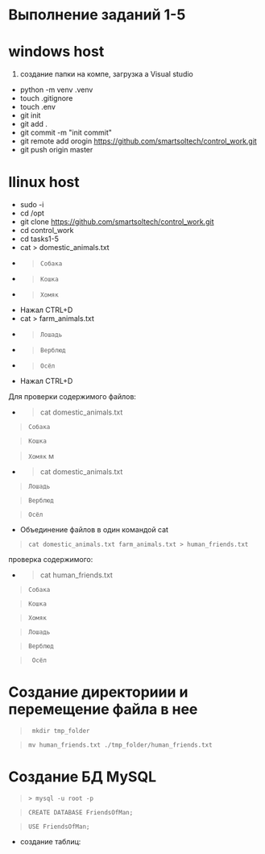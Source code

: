 # Выполнение заданий 1-5
# windows host
1. создание папки на компе, загрузка а Visual studio
* python -m venv .venv
* touch .gitignore
* touch .env
* git init
* git add .
* git commit -m "init commit"
* git remote add orogin https://github.com/smartsoltech/control_work.git
* git push origin master

# llinux host
* sudo -i
* cd /opt
* git clone https://github.com/smartsoltech/control_work.git
* cd control_work
* cd tasks1-5
* cat > domestic_animals.txt
* > ```Собака```
* > ```Кошка```
* > ```Хомяк```
* Нажал CTRL+D
* cat > farm_animals.txt
* > ```Лошадь```
* > ```Верблюд```
* > ```Осёл```
* Нажал CTRL+D

Для проверки содержимого файлов:

* > cat domestic_animals.txt
 > ```Собака```

 > ```Кошка```

 > ```Хомяк```
м
* > cat domestic_animals.txt 
 > ```Лошадь```

 > ```Верблюд```

 > ```Осёл```


 * Объединение файлов в один командой cat
 > ```cat domestic_animals.txt farm_animals.txt > human_friends.txt```
 
 проверка содержимого:
 * > cat human_friends.txt

  > ```Собака```

 > ```Кошка```

 > ```Хомяк```

 > ```Лошадь```

 >```Верблюд```

 > ``` Осёл```

# Создание директориии и перемещение файла в нее
> ``` mkdir tmp_folder```

> ```mv human_friends.txt ./tmp_folder/human_friends.txt```


# Создание БД MySQL

> ``` > mysql -u root -p ```

> ```CREATE DATABASE FriendsOfMan;```

> ```USE FriendsOfMan;```

* создание таблиц:
